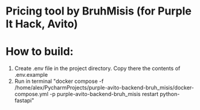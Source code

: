 # Pricing tool by BruhMisis (for Purple It Hack, Avito)

# How to build:
1) Create .env file in the project directory. Copy there the contents of .env.example
2) Run in terminal "docker compose -f /home/alex/PycharmProjects/purple-avito-backend-bruh_misis/docker-compose.yml -p purple-avito-backend-bruh_misis restart python-fastapi"
